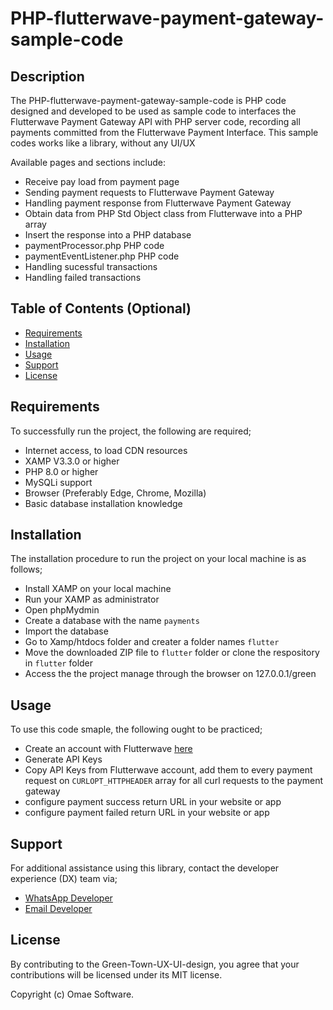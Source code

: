 # PHP-flutterwave-payment-gateway-sample-code

## Description

The PHP-flutterwave-payment-gateway-sample-code is PHP code designed and developed to be used as sample code  to interfaces the Flutterwave Payment Gateway API with PHP server code, recording all payments committed from the Flutterwave Payment Interface. This sample codes works like a library, without any UI/UX

Available pages and sections include:
- Receive pay load from payment page
- Sending payment requests to Flutterwave Payment Gateway
- Handling payment response from Flutterwave Payment Gateway
- Obtain data from PHP Std Object class from Flutterwave into a PHP array
- Insert the response into a PHP database
- paymentProcessor.php PHP code
- paymentEventListener.php PHP code
- Handling sucessful transactions
- Handling failed transactions

## Table of Contents (Optional)

- [Requirements](#requirements)
- [Installation](#installation)
- [Usage](#usage)
- [Support](#support)
- [License](#license)

## Requirements

To successfully run the project, the following are required;
- Internet access, to load CDN resources
- XAMP V3.3.0 or higher
- PHP 8.0 or higher
- MySQLi support
- Browser (Preferably Edge, Chrome, Mozilla)
- Basic database installation knowledge


## Installation

The installation procedure to run the project on your local machine is as follows;

- Install XAMP on your local machine
- Run your XAMP as administrator
- Open phpMydmin
- Create a database with the name `payments`
- Import the database
- Go to Xamp/htdocs folder and creater a folder names `flutter`
- Move the downloaded ZIP file to `flutter` folder or clone the respository in `flutter` folder
- Access the the project manage through the browser on 127.0.0.1/green

## Usage

To use this code smaple, the following ought to be practiced;
- Create an account with Flutterwave [here]()
- Generate API Keys
- Copy API Keys from Flutterwave account, add them to every payment request on `CURLOPT_HTTPHEADER` array for all curl requests to the payment gateway
- configure payment success return URL in your website or app
- configure payment failed return URL in your website or app

## Support

For additional assistance using this library, contact the developer experience (DX) team via;
- [WhatsApp Developer](https://wa.me/+260977742472)
- [Email Developer](mailto:corneliuskasokola101@gmail.com)

## License

By contributing to the Green-Town-UX-UI-design, you agree that your contributions will be licensed under its MIT license.

Copyright (c) Omae Software.

